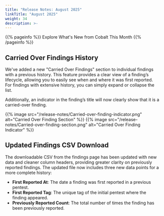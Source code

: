 ```yaml
---
title: "Release Notes: August 2025"
linkTitle: "August 2025"
weight: 34
description: >-
---
```


{{% pageinfo %}}
Explore What's New from Cobalt This Month
{{% /pageinfo %}}

## Carried Over Findings History

We've added a new "Carried Over Findings" section to individual findings with a previous history. This feature provides a clear view of a finding’s lifecycle, allowing you to easily see when and where it was first reported. For findings with extensive history, you can simply expand or collapse the list. 

Additionally, an indicator in the finding’s title will now clearly show that it is a carried-over finding.

{{% image src="/release-notes/Carried-over-finding-indicator.png" alt="Carried Over Finding Section" %}}
{{% image src="/release-notes/Carried-over-finding-section.png" alt="Carried Over Finding Indicator" %}}

## Updated Findings CSV Download

The downloadable CSV from the findings page has been updated with new data and cleaner column headers, providing greater clarity on previously reported findings. The updated file now includes three new data points for a more complete history:

- **First Reported At**: The date a finding was first reported in a previous pentest.
- **First Reported Tag**: The unique tag of the initial pentest where the finding appeared.
- **Previously Reported Count**: The total number of times the finding has been previously reported.
